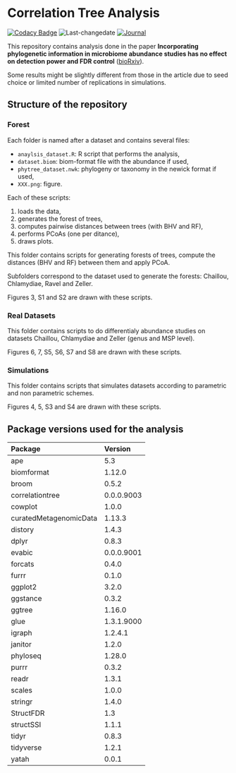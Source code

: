 
<!-- README.md is generated from README.Rmd. Please edit that file -->

# Correlation Tree Analysis

<!-- badges: start -->

[![Codacy
Badge](https://api.codacy.com/project/badge/Grade/ba04cd22d16047bb831608b9a7a6702f)](https://www.codacy.com/app/abichat/correlationtree_analysis?utm_source=github.com&utm_medium=referral&utm_content=abichat/correlationtree_analysis&utm_campaign=Badge_Grade)
![Last-changedate](https://img.shields.io/badge/last%20change-2020--02--18-yellowgreen.svg)
[![Journal](https://img.shields.io/badge/published-bioRxiv-blue)](https://www.biorxiv.org/content/10.1101/2020.01.31.928309v1)
<!-- badges: end -->

This repository contains analysis done in the paper **Incorporating
phylogenetic information in microbiome abundance studies has no effect
on detection power and FDR control**
([bioRxiv](https://www.biorxiv.org/content/10.1101/2020.01.31.928309v1)).

Some results might be slightly different from those in the article due
to seed choice or limited number of replications in simulations.

## Structure of the repository

### Forest

Each folder is named after a dataset and contains several files:

  - `anaylsis_dataset.R`: R script that performs the analysis,
  - `dataset.biom`: biom-format file with the abundance if used,
  - `phytree_dataset.nwk`: phylogeny or taxonomy in the newick format if
    used,
  - `XXX.png`: figure.

Each of these scripts:

1.  loads the data,
2.  generates the forest of trees,
3.  computes pairwise distances between trees (with BHV and RF),
4.  performs PCoAs (one per ditance),
5.  draws plots.

This folder contains scripts for generating forests of trees, compute
the distances (BHV and RF) between them and apply PCoA.

Subfolders correspond to the dataset used to generate the forests:
Chaillou, Chlamydiae, Ravel and Zeller.

Figures 3, S1 and S2 are drawn with these scripts.

### Real Datasets

This folder contains scripts to do differentialy abundance studies on
datasets Chaillou, Chlamydiae and Zeller (genus and MSP level).

Figures 6, 7, S5, S6, S7 and S8 are drawn with these scripts.

### Simulations

This folder contains scripts that simulates datasets according to
parametric and non parametric schemes.

Figures 4, 5, S3 and S4 are drawn with these scripts.

## Package versions used for the analysis

| Package                | Version    |
| :--------------------- | :--------- |
| ape                    | 5.3        |
| biomformat             | 1.12.0     |
| broom                  | 0.5.2      |
| correlationtree        | 0.0.0.9003 |
| cowplot                | 1.0.0      |
| curatedMetagenomicData | 1.13.3     |
| distory                | 1.4.3      |
| dplyr                  | 0.8.3      |
| evabic                 | 0.0.0.9001 |
| forcats                | 0.4.0      |
| furrr                  | 0.1.0      |
| ggplot2                | 3.2.0      |
| ggstance               | 0.3.2      |
| ggtree                 | 1.16.0     |
| glue                   | 1.3.1.9000 |
| igraph                 | 1.2.4.1    |
| janitor                | 1.2.0      |
| phyloseq               | 1.28.0     |
| purrr                  | 0.3.2      |
| readr                  | 1.3.1      |
| scales                 | 1.0.0      |
| stringr                | 1.4.0      |
| StructFDR              | 1.3        |
| structSSI              | 1.1.1      |
| tidyr                  | 0.8.3      |
| tidyverse              | 1.2.1      |
| yatah                  | 0.0.1      |
